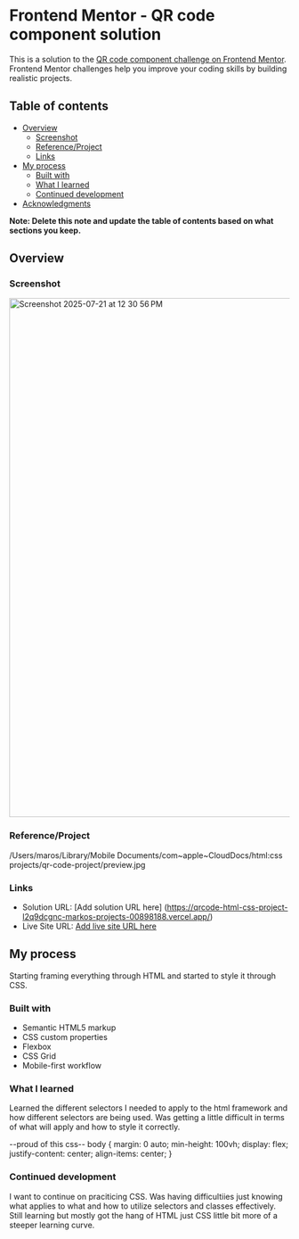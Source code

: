 # Frontend Mentor - QR code component solution

This is a solution to the [QR code component challenge on Frontend Mentor](https://www.frontendmentor.io/challenges/qr-code-component-iux_sIO_H). Frontend Mentor challenges help you improve your coding skills by building realistic projects. 

## Table of contents

- [Overview](#overview)
  - [Screenshot](#screenshot)
  - [Reference/Project](#reference/project)
  - [Links](#links)
- [My process](#my-process)
  - [Built with](#built-with)
  - [What I learned](#what-i-learned)
  - [Continued development](#continued-development)
- [Acknowledgments](#acknowledgments)

**Note: Delete this note and update the table of contents based on what sections you keep.**

## Overview

### Screenshot
<img width="1891" height="931" alt="Screenshot 2025-07-21 at 12 30 56 PM" src="https://github.com/user-attachments/assets/85efd88d-239c-4aef-897a-53743fe97903" />


### Reference/Project
/Users/maros/Library/Mobile Documents/com~apple~CloudDocs/html:css projects/qr-code-project/preview.jpg

### Links

- Solution URL: [Add solution URL here] (https://qrcode-html-css-project-l2q9dcgnc-markos-projects-00898188.vercel.app/)
- Live Site URL: [Add live site URL here]((https://qrcode-html-css-project-l2q9dcgnc-markos-projects-00898188.vercel.app/))

## My process
Starting framing everything through HTML and started to style it through CSS.
### Built with

- Semantic HTML5 markup
- CSS custom properties
- Flexbox
- CSS Grid
- Mobile-first workflow

### What I learned
Learned the different selectors I needed to apply to the html framework and how different selectors are being used. Was getting a little difficult in terms of what will apply and how to style it correctly.

--proud of this css--
body {
    margin: 0 auto;
    min-height: 100vh;
    display: flex;
    justify-content: center;
    align-items: center;
}

### Continued development

I want to continue on praciticing CSS. Was having difficultiies just knowing what applies to what and how to utilize selectors and classes effectively. Still learning but mostly got the hang of HTML just CSS little bit more of a steeper learning curve.


